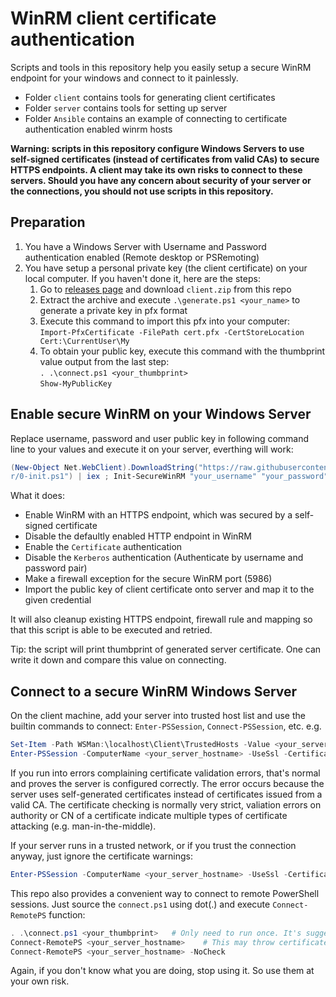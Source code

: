 
WinRM client certificate authentication
==========

Scripts and tools in this repository help you easily setup a secure WinRM endpoint for your windows and connect to it painlessly.

- Folder `client` contains tools for generating client certificates
- Folder `server` contains tools for setting up server
- Folder `Ansible` contains an example of connecting to certificate authentication enabled winrm hosts 

**Warning: scripts in this repository configure Windows Servers to use self-signed certificates (instead of certificates from valid CAs) to secure HTTPS endpoints. A client may take its own risks to connect to these servers. Should you have any concern about security of your server or the connections, you should not use scripts in this repository.**


## Preparation

1. You have a Windows Server with Username and Password authentication enabled (Remote desktop or PSRemoting)
1. You have setup a personal private key (the client certificate) on your local computer. If you haven't done it, here are the steps:
    1. Go to [releases page](https://github.com/jijiechen/winrm-client-certificate-auth/releases) and download `client.zip` from this repo
    1. Extract the archive and execute `.\generate.ps1 <your_name>` to generate a private key in pfx format
    1. Execute this command to import this pfx into your computer: <br />`Import-PfxCertificate -FilePath cert.pfx -CertStoreLocation Cert:\CurrentUser\My`
    1. To obtain your public key, execute this command with the thumbprint value output from the last step: <br /> `. .\connect.ps1 <your_thumbprint>` <br /> `Show-MyPublicKey`


## Enable secure WinRM on your Windows Server

Replace username, password and user public key in following command line to your values and execute it on your server, everthing will work:

```ps1
(New-Object Net.WebClient).DownloadString("https://raw.githubusercontent.com/jijiechen/winrm-client-certificate-auth/master/serve
r/0-init.ps1") | iex ; Init-SecureWinRM "your_username" "your_password" "-----YOUR PUBLIC KEY CERTIFICATE-----"
```

What it does:
- Enable WinRM with an HTTPS endpoint, which was secured by a self-signed certificate
- Disable the defaultly enabled HTTP endpoint in WinRM
- Enable the `Certificate` authentication
- Disable the `Kerberos` authentication (Authenticate by username and password pair)
- Make a firewall exception for the secure WinRM port (5986)
- Import the public key of client certificate onto server and map it to the given credential 

It will also cleanup existing HTTPS endpoint, firewall rule and mapping so that this script is able to be executed and retried.

Tip: the script will print thumbprint of generated server certificate. One can write it down and compare this value on connecting. 


## Connect to a secure WinRM Windows Server

On the client machine, add your server into trusted host list and use the builtin commands to connect: `Enter-PSSession`, `Connect-PSSession`, etc.
e.g.
```ps1
Set-Item -Path WSMan:\localhost\Client\TrustedHosts -Value <your_server_hostname> -Force -Concatenate
Enter-PSSession -ComputerName <your_server_hostname> -UseSsl -CertificateThumbprint <your_thumbprint> 
```

If you run into errors complaining certificate validation errors, that's normal and proves the server is configured correctly. The error occurs because the server uses self-generated certificates instead of certificates issued from a valid CA. The certificate checking is normally very strict, valiation errors on authority or CN of a certificate indicate multiple types of certificate attacking (e.g. man-in-the-middle).

If your server runs in a trusted network, or if you trust the connection anyway, just ignore the certificate warnings:
```ps1
Enter-PSSession -ComputerName <your_server_hostname> -UseSsl -CertificateThumbprint <your_thumbprint> -SessionOption (New-PSSessionOption -SkipCACheck -SkipCNCheck)
```

This repo also provides a convenient way to connect to remote PowerShell sessions. Just source the `connect.ps1` using dot(.) and execute `Connect-RemotePS` function:
```ps1
. .\connect.ps1 <your_thumbprint>   # Only need to run once. It's suggested to source it from your powershell profile
Connect-RemotePS <your_server_hostname>    # This may throw certificate errors
Connect-RemotePS <your_server_hostname> -NoCheck
```

Again, if you don't know what you are doing, stop using it. So use them at your own risk.
